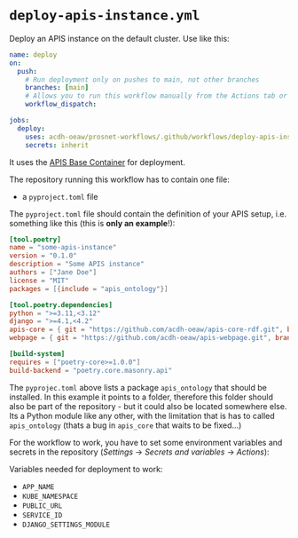 # `deploy-apis-instance.yml`

Deploy an APIS instance on the default cluster. Use like this:

```yml
name: deploy
on:
  push:
    # Run deployment only on pushes to main, not other branches
    branches: [main]
    # Allows you to run this workflow manually from the Actions tab or through HTTP API
    workflow_dispatch:

jobs:
  deploy:
    uses: acdh-oeaw/prosnet-workflows/.github/workflows/deploy-apis-instance.yml@0.0.1
    secrets: inherit
```
It uses the [APIS Base Container](https://github.com/acdh-oeaw/apis-base-container/) for deployment.

The repository running this workflow has to contain one file:
* a `pyproject.toml` file 

The `pyproject.toml` file should contain the definition of your APIS setup, i.e. something like this (this is **only an example**!):
```toml
[tool.poetry]
name = "some-apis-instance"
version = "0.1.0"
description = "Some APIS instance"
authors = ["Jane Doe"]
license = "MIT"
packages = [{include = "apis_ontology"}]

[tool.poetry.dependencies]
python = ">=3.11,<3.12"
django = ">=4.1,<4.2"
apis-core = { git = "https://github.com/acdh-oeaw/apis-core-rdf.git", branch = "main"  }
webpage = { git = "https://github.com/acdh-oeaw/apis-webpage.git", branch = "main" }

[build-system]
requires = ["poetry-core>=1.0.0"]
build-backend = "poetry.core.masonry.api"
```

The `pyprojec.toml` above lists a package `apis_ontology` that should be
installed. In this example it points to a folder, therefore this folder should
also be part of the repository - but it could also be located somewhere else.
Its a Python module like any other, with the limitation that is has to called
`apis_ontology` (thats a bug in `apis_core` that waits to be fixed...)


For the workflow to work, you have to set some environment variables and secrets in the repository (*Settings* -> *Secrets and variables* -> *Actions*):

Variables needed for deployment to work:
* `APP_NAME`
* `KUBE_NAMESPACE`
* `PUBLIC_URL`
* `SERVICE_ID`
* `DJANGO_SETTINGS_MODULE`
